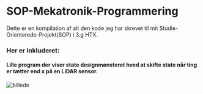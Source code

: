 # SOP-Mekatronik-Programmering
Dette er en kompilation af alt den kode jeg har skrevet til mit Studie-Orienterede-Projekt(SOP) i 3.g HTX.

### Her er inkluderet:
#### Lille program der viser state designmønsteret hved at skifte state når ting er tætter end x på en LiDAR sensor.

![billede](https://github.com/albertsigp/SOP-Mekatronik-Programmering/assets/32582639/1e9b75b9-c158-4de7-b065-895613338958)
